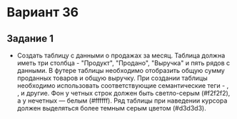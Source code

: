 # Вариант 36
## Задание 1

- Создать таблицу с данными о продажах за месяц. Таблица должна 
иметь три столбца - "Продукт", "Продано", "Выручка" и пять рядов с данными. 
В футере таблицы необходимо отобразить общую сумму проданных товаров и 
общую выручку. При создании таблицы необходимо использовать соответствующие
семантические теги - <thead>, <tbody>, <tfoot> и другие. Фон 
у четных строк должен быть светло-серым (#f2f2f2), а у нечетных — белым 
(#ffffff). Ряд таблицы при наведении курсора должен выделяться более темным 
серым цветом (#d3d3d3).